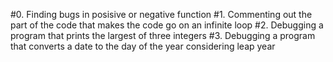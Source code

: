 #0. Finding bugs in posisive or negative function
#1. Commenting out the part of the code that makes the code go on an infinite loop
#2. Debugging a program that prints the largest of three integers
#3. Debugging a program that converts a date to the day of the year considering leap year

